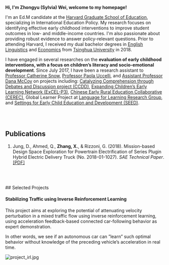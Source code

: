 **Hi, I'm Zhongyu (Sylvia) Wei, welcome to my homepage!**

I'm an Ed.M candidate at the [Harvard Graduate School of Education](https://www.gse.harvard.edu/), specializing in International Education Policy. My research focuses on identifying effective early childhood interventions to improve student outcomes in low- and middle-income countries. I'm also passionate about providing robust evidence to answer policy-relevant questions. Prior to attending Harvard, I received my dual bachelor degrees in [English Linguistics](http://www.wwx.tsinghua.edu.cn/publish/fdllen/index.html) and [Economics](http://www.sem.tsinghua.edu.cn/en/) from [Tsinghua University](http://www.tsinghua.edu.cn/publish/thu2018en/) in 2018.

I have engaged in several researches on the **evaluation of early childhood interventions, with a focus on children’s literacy and socio-emotional development**. Since July 2017, I have been a research assistant to [Professor Catherine Snow](https://www.researchgate.net/profile/Catherine_Snow), [Professor Paola Uccelli](https://www.researchgate.net/profile/Paola_Uccelli), and [Assistant Professor Dana McCoy](https://www.researchgate.net/profile/Dana_Mccoy) on projects including: [Catalyzing Comprehension through Debates and Discussion project (CCDD)](https://ccdd.serpmedia.org/), [Expanding Children’s Early Learning Network (ExCEL-P3)](https://www.mdrc.org/project/expanding-children-s-early-learning-excel-network), [Chinese Early Rural Education Collaborative (CEREC)](https://www.researchgate.net/project/Quality-improvement-of-early-childhood-education-in-rural-China), Global Learner Project at [Language for Learning Research Group](https://projects.iq.harvard.edu/uccelli), and [Settings for Early Child Education and Development (SEED)](https://seed.gse.harvard.edu/).

<br><br>

## Publications

1. Jung, D., Ahmed, Q., **Zhang, X.**, & Rizzoni, G. (2018). Mission-based Design Space Exploration for Powertrain Electrification of Series Plugin Hybrid Electric Delivery Truck (No. 2018-01-1027). *SAE Technical Paper*. [[PDF]](Sylviawzy.github.io/assets/files/2018-01-1027.pdf)


<br><br>
<div id = "projects"></div>
## Selected Projects

#### Stabilizing Traffic using Inverse Reinforcement Learning

This project aims at exploring the potential of attenuating velocity perturbation in a mixed traffic flow using inverse reinforcement learning, using acceleration feedback-based connected car-following behavior as expert demonstration.

In other words, we see if an autonomous car can ”learn” such optimal behavior without knowledge of the preceding vehicle’s acceleration in real time.

![project_irl.jpg](Sylviawzy.github.io/assets/img/project_irl.jpg)
<br><br>


<!---
```markdown
Syntax highlighted code block

# Header 1
## Header 2
### Header 3

- Bulleted
- List

1. Numbered
2. List

**Bold** and _Italic_ and `Code` text

[Link](url) and ![Image](src)
```
-->
